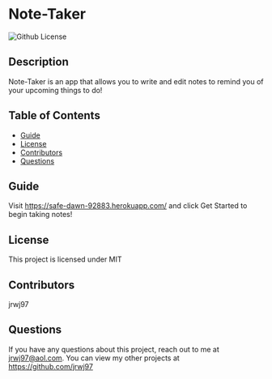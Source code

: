 # Note-Taker
  ![Github License](http://img.shields.io/badge/license-MIT-blue.svg)

  ## Description
  Note-Taker is an app that allows you to write and edit notes to remind you of your upcoming things to do!
  ## Table of Contents
  * [Guide](#guide)
  * [License](*license)
  * [Contributors](#contributors)
  * [Questions](#questions)

  ## Guide
  Visit https://safe-dawn-92883.herokuapp.com/ and click Get Started to begin taking notes!

  ## License
  This project is licensed under MIT

  ## Contributors
  jrwj97

  ## Questions
  If you have any questions about this project, reach out to me at jrwj97@aol.com. You can view my other projects at https://github.com/jrwj97
